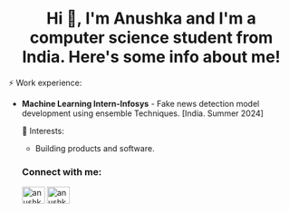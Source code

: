 #  <h1 align="center">Hi 👋, I'm Anushka and I'm a computer science student from India. Here's some info about me!


</h1>

 ⚡ Work experience: <br>

- **Machine Learning Intern-Infosys** - Fake news detection model development using ensemble Techniques. [India. Summer 2024]
  <!--**Software Engineer intern at Coinbase** - Full-stack development on the BlocSecurity Platform team. [Remote. Winter 2022]
 <!--**Software Engineer intern at Cisco Systems**  Front-end development on the Customer Experience team. [San Jose, California. Summer 2021]
 **Software Developer intern at Genetec**  Full-stack development on the Clearance team. [Montreal, Quebec. Spring 2021]
**Teaching Assistant at Concordia University**  Object-Oriented Programming II (Java). [Montreal, Quebec. Spring 2021]

<!-- ⚡ PROJECTS and HACKATHONS: <br>
- Myntra WeForShe Hackathon 2024
  
  • Built a Streamlit interface for real-time user interaction and access to search functionalities.
  
  • Implemented vector embeddings to enhance the accuracy and speed of search results for fashion-related content.
  
  • Developed a Myntra Fashion Search Engine with LanceDB

 - Quantum Contrastive Fusion
  
   • Developed a Quantum model for medical applications.
  
   • Utilized PCA for dimensionality reduction, boosting quantum learning in medical applications.
  
   • Developed a model combining Supervised Contrastive Learning and Variational Quantum Classifiers to
 improve classification -->


🌱 Interests:
- Building products and software.


<h3 align="left">Connect with me:</h3>
<p align="left">
<a href="https://twitter.com/anushka91922" target="blank"><img align="center" src="https://raw.githubusercontent.com/rahuldkjain/github-profile-readme-generator/master/src/images/icons/Social/twitter.svg" alt="anushka91922" height="30" width="40" /></a>
<a href="https://linkedin.com/in/anushka thakur" target="blank"><img align="center" src="https://raw.githubusercontent.com/rahuldkjain/github-profile-readme-generator/master/src/images/icons/Social/linked-in-alt.svg" alt="anushka thakur" height="30" width="40" /></a>
</p>

<!--# <h3 align="left">Languages and Tools:</h3>
<p align="left"> <a href="https://www.arduino.cc/" target="_blank" rel="noreferrer"> <img src="https://cdn.worldvectorlogo.com/logos/arduino-1.svg" alt="arduino" width="40" height="40"/> </a> <a href="https://getbootstrap.com" target="_blank" rel="noreferrer"> <img src="https://raw.githubusercontent.com/devicons/devicon/master/icons/bootstrap/bootstrap-plain-wordmark.svg" alt="bootstrap" width="40" height="40"/> </a> <a href="https://www.w3schools.com/cpp/" target="_blank" rel="noreferrer"> <img src="https://raw.githubusercontent.com/devicons/devicon/master/icons/cplusplus/cplusplus-original.svg" alt="cplusplus" width="40" height="40"/> </a> <a href="https://www.w3schools.com/css/" target="_blank" rel="noreferrer"> <img src="https://raw.githubusercontent.com/devicons/devicon/master/icons/css3/css3-original-wordmark.svg" alt="css3" width="40" height="40"/> </a> <a href="https://git-scm.com/" target="_blank" rel="noreferrer"> <img src="https://www.vectorlogo.zone/logos/git-scm/git-scm-icon.svg" alt="git" width="40" height="40"/> </a> <a href="https://developer.mozilla.org/en-US/docs/Web/JavaScript" target="_blank" rel="noreferrer"> <img src="https://raw.githubusercontent.com/devicons/devicon/master/icons/javascript/javascript-original.svg" alt="javascript" width="40" height="40"/> </a> <a href="https://www.linux.org/" target="_blank" rel="noreferrer"> <img src="https://raw.githubusercontent.com/devicons/devicon/master/icons/linux/linux-original.svg" alt="linux" width="40" height="40"/> </a> <a href="https://www.mongodb.com/" target="_blank" rel="noreferrer"> <img src="https://raw.githubusercontent.com/devicons/devicon/master/icons/mongodb/mongodb-original-wordmark.svg" alt="mongodb" width="40" height="40"/> </a> <a href="https://www.mysql.com/" target="_blank" rel="noreferrer"> <img src="https://raw.githubusercontent.com/devicons/devicon/master/icons/mysql/mysql-original-wordmark.svg" alt="mysql" width="40" height="40"/> </a> <a href="https://nodejs.org" target="_blank" rel="noreferrer"> <img src="https://raw.githubusercontent.com/devicons/devicon/master/icons/nodejs/nodejs-original-wordmark.svg" alt="nodejs" width="40" height="40"/> </a> <a href="https://opencv.org/" target="_blank" rel="noreferrer"> <img src="https://www.vectorlogo.zone/logos/opencv/opencv-icon.svg" alt="opencv" width="40" height="40"/> </a> <a href="https://pandas.pydata.org/" target="_blank" rel="noreferrer"> <img src="https://raw.githubusercontent.com/devicons/devicon/2ae2a900d2f041da66e950e4d48052658d850630/icons/pandas/pandas-original.svg" alt="pandas" width="40" height="40"/> </a> <a href="https://www.python.org" target="_blank" rel="noreferrer">-->




<!-- <img src="https://raw.githubusercontent.com/devicons/devicon/master/icons/python/python-original.svg" alt="python" width="40" height="40"/> </a> <a href="https://www.typescriptlang.org/" target="_blank" rel="noreferrer"> <img src="https://raw.githubusercontent.com/devicons/devicon/master/icons/typescript/typescript-original.svg" alt="typescript" width="40" height="40"/> </a> </p> -->


<!--# <h3>Statistical Data :-</h3>
<p><img align="left" src="https://github-readme-stats.vercel.app/api/top-langs?username=anushka091922&show_icons=true&locale=en&layout=compact" alt="anushka091922" /></p>

<p>&nbsp;<img align="center" src="https://github-readme-stats.vercel.app/api?username=anushka091922&show_icons=true&locale=en" alt="anushka091922" /></p>

<p><img align="center" src="https://github-readme-streak-stats.herokuapp.com/?user=anushka091922&" alt="anushka091922" /></p>
<p align="left"> <img src="https://komarev.com/ghpvc/?username=anushka091922&label=Profile%20views&color=0e75b6&style=flat" alt="anushka091922" /> </p>

<p align="left"> <a href="https://github.com/ryo-ma/github-profile-trophy"><img src="https://github-profile-trophy.vercel.app/?username=anushka091922" alt="anushka091922" /></a> </p>

<tr>
    <td><img src="https://github-profile-summary-cards.vercel.app/api/cards/profile-details?username=Anushka091922&theme=monokai"  display=block width=100% height=auto  alt="1" ></td>
   </tr> 

<br>

<p align="left"> <a href="https://twitter.com/anushka91922" target="blank"><img src="https://img.shields.io/twitter/follow/anushka91922?logo=twitter&style=for-the-badge" alt="anushka91922" /></a> </p> -->


